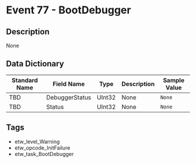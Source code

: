# Event 77 - BootDebugger

## Description
None

## Data Dictionary
|Standard Name|Field Name|Type|Description|Sample Value|
|---|---|---|---|---|
|TBD|DebuggerStatus|UInt32|None|`None`|
|TBD|Status|UInt32|None|`None`|

## Tags
* etw_level_Warning
* etw_opcode_InitFailure
* etw_task_BootDebugger